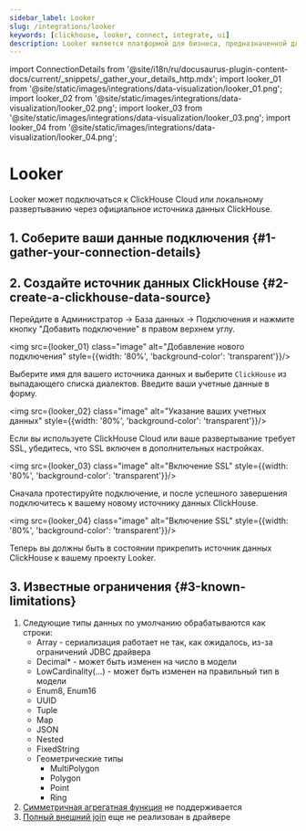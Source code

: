 ```yaml
---
sidebar_label: Looker
slug: /integrations/looker
keywords: [clickhouse, looker, connect, integrate, ui]
description: Looker является платформой для бизнеса, предназначенной для BI, приложений для анализа данных и встроенной аналитики, которая помогает вам исследовать и делиться аналитикой в реальном времени.
---
```


import ConnectionDetails from '@site/i18n/ru/docusaurus-plugin-content-docs/current/_snippets/_gather_your_details_http.mdx';
import looker_01 from '@site/static/images/integrations/data-visualization/looker_01.png';
import looker_02 from '@site/static/images/integrations/data-visualization/looker_02.png';
import looker_03 from '@site/static/images/integrations/data-visualization/looker_03.png';
import looker_04 from '@site/static/images/integrations/data-visualization/looker_04.png';


# Looker

Looker может подключаться к ClickHouse Cloud или локальному развертыванию через официальное источника данных ClickHouse.

## 1. Соберите ваши данные подключения {#1-gather-your-connection-details}
<ConnectionDetails />

## 2. Создайте источник данных ClickHouse {#2-create-a-clickhouse-data-source}

Перейдите в Администратор -> База данных -> Подключения и нажмите кнопку "Добавить подключение" в правом верхнем углу.

<img src={looker_01} class="image" alt="Добавление нового подключения" style={{width: '80%', 'background-color': 'transparent'}}/>
<br/>

Выберите имя для вашего источника данных и выберите `ClickHouse` из выпадающего списка диалектов. Введите ваши учетные данные в форму.

<img src={looker_02} class="image" alt="Указание ваших учетных данных" style={{width: '80%', 'background-color': 'transparent'}}/>
<br/>

Если вы используете ClickHouse Cloud или ваше развертывание требует SSL, убедитесь, что SSL включен в дополнительных настройках.

<img src={looker_03} class="image" alt="Включение SSL" style={{width: '80%', 'background-color': 'transparent'}}/>
<br/>

Сначала протестируйте подключение, и после успешного завершения подключитесь к вашему новому источнику данных ClickHouse.

<img src={looker_04} class="image" alt="Включение SSL" style={{width: '80%', 'background-color': 'transparent'}}/>
<br/>

Теперь вы должны быть в состоянии прикрепить источник данных ClickHouse к вашему проекту Looker.

## 3. Известные ограничения {#3-known-limitations}

1. Следующие типы данных по умолчанию обрабатываются как строки:
   * Array - сериализация работает не так, как ожидалось, из-за ограничений JDBC драйвера
   * Decimal* - может быть изменен на число в модели
   * LowCardinality(...) - может быть изменен на правильный тип в модели
   * Enum8, Enum16
   * UUID
   * Tuple
   * Map
   * JSON
   * Nested
   * FixedString
   * Геометрические типы
     * MultiPolygon
     * Polygon
     * Point
     * Ring
2. [Симметричная агрегатная функция](https://cloud.google.com/looker/docs/reference/param-explore-symmetric-aggregates) не поддерживается
3. [Полный внешний join](https://cloud.google.com/looker/docs/reference/param-explore-join-type#full_outer) еще не реализован в драйвере

